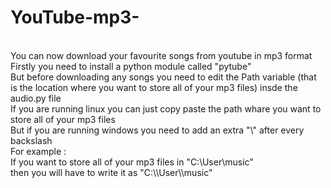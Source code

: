 # YouTube-mp3-
</br>
You can now download your favourite songs from youtube in mp3 format
</br>
Firstly you need to install a python module called "pytube"
</br>
But before downloading any songs you need to edit the Path variable (that is the location where you want to store all of your mp3 files) insde the audio.py file
</br>
If you are running linux you can just copy paste the path whare you want to store all of your mp3 files
</br>
But if you are running windows you need to add an extra "\" after every backslash
</br>
For example :
</br>
If you want to store all of your mp3 files in "C:\User\music"
</br>
then you will have to write it as "C:\\User\\music"
</br>

